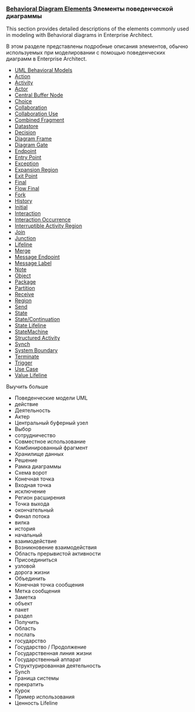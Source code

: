 ### [Behavioral Diagram Elements](https://sparxsystems.com/enterprise_architect_user_guide/15.1/model_domains/umlelementsbehavioral.html) Элементы поведенческой диаграммы

This section provides detailed descriptions of the elements commonly used in modeling with Behavioral diagrams in Enterprise Architect.

В этом разделе представлены подробные описания элементов, обычно используемых при моделировании с помощью поведенческих диаграмм в Enterprise Architect.

<ul>
	<li><a href="https://sparxsystems.com/enterprise_architect_user_guide/15.1/model_domains/behavioraldiagrams.html">UML Behavioral Models</a></li>
	<li><a href="https://sparxsystems.com/enterprise_architect_user_guide/15.1/model_domains/action.html">Action</a></li>
	<li><a href="https://sparxsystems.com/enterprise_architect_user_guide/15.1/model_domains/activity.html">Activity</a></li>
	<li><a href="https://sparxsystems.com/enterprise_architect_user_guide/15.1/model_domains/actor.html">Actor</a></li>
	<li><a href="https://sparxsystems.com/enterprise_architect_user_guide/15.1/model_domains/central_buffer_node.html">Central Buffer Node</a></li>
	<li><a href="https://sparxsystems.com/enterprise_architect_user_guide/15.1/model_domains/choice.html">Choice</a></li>
	<li><a href="https://sparxsystems.com/enterprise_architect_user_guide/15.1/model_domains/collaboration2.html">Collaboration</a></li>
	<li><a href="https://sparxsystems.com/enterprise_architect_user_guide/15.1/model_domains/colloccurrence.html">Collaboration Use</a></li>
	<li><a href="https://sparxsystems.com/enterprise_architect_user_guide/15.1/model_domains/fragment.html">Combined Fragment</a></li>
	<li><a href="https://sparxsystems.com/enterprise_architect_user_guide/15.1/model_domains/datastore.html">Datastore</a></li>
	<li><a href="https://sparxsystems.com/enterprise_architect_user_guide/15.1/model_domains/decision.html">Decision</a></li>
	<li><a href="https://sparxsystems.com/enterprise_architect_user_guide/15.1/model_domains/diagram_frame.html">Diagram Frame</a></li>
	<li><a href="https://sparxsystems.com/enterprise_architect_user_guide/15.1/model_domains/diagramgate.html">Diagram Gate</a></li>
	<li><a href="https://sparxsystems.com/enterprise_architect_user_guide/15.1/model_domains/endpoint.html">Endpoint</a></li>
	<li><a href="https://sparxsystems.com/enterprise_architect_user_guide/15.1/model_domains/entrypoints.html">Entry Point</a></li>
	<li><a href="https://sparxsystems.com/enterprise_architect_user_guide/15.1/model_domains/exception.html">Exception</a></li>
	<li><a href="https://sparxsystems.com/enterprise_architect_user_guide/15.1/model_domains/expansionregion.html">Expansion Region</a></li>
	<li><a href="https://sparxsystems.com/enterprise_architect_user_guide/15.1/model_domains/exitpoints.html">Exit Point</a></li>
	<li><a href="https://sparxsystems.com/enterprise_architect_user_guide/15.1/model_domains/final.html">Final</a></li>
	<li><a href="https://sparxsystems.com/enterprise_architect_user_guide/15.1/model_domains/flowfinal.html">Flow Final</a></li>
	<li><a href="https://sparxsystems.com/enterprise_architect_user_guide/15.1/model_domains/forkjoin.html">Fork</a></li>
	<li><a href="https://sparxsystems.com/enterprise_architect_user_guide/15.1/model_domains/historystate.html">History</a></li>
	<li><a href="https://sparxsystems.com/enterprise_architect_user_guide/15.1/model_domains/initial.html">Initial</a></li>
	<li><a href="https://sparxsystems.com/enterprise_architect_user_guide/15.1/model_domains/interaction.html">Interaction</a></li>
	<li><a href="https://sparxsystems.com/enterprise_architect_user_guide/15.1/model_domains/interactionoccurrence.html">Interaction Occurrence</a></li>
	<li><a href="https://sparxsystems.com/enterprise_architect_user_guide/15.1/model_domains/interruptibleactivityregion.html">Interruptible Activity Region</a></li>
	<li><a href="https://sparxsystems.com/enterprise_architect_user_guide/15.1/model_domains/forkjoin.html">Join</a></li>
	<li><a href="https://sparxsystems.com/enterprise_architect_user_guide/15.1/model_domains/junction.html">Junction</a></li>
	<li><a href="https://sparxsystems.com/enterprise_architect_user_guide/15.1/model_domains/lifeline.html">Lifeline</a></li>
	<li><a href="https://sparxsystems.com/enterprise_architect_user_guide/15.1/model_domains/merge_node.html">Merge</a></li>
	<li><a href="https://sparxsystems.com/enterprise_architect_user_guide/15.1/model_domains/messageendpoint.html">Message Endpoint</a></li>
	<li><a href="https://sparxsystems.com/enterprise_architect_user_guide/15.1/model_domains/messagelabel.html">Message Label</a></li>
	<li><a href="https://sparxsystems.com/enterprise_architect_user_guide/15.1/model_domains/element_note.html">Note</a></li>
	<li><a href="https://sparxsystems.com/enterprise_architect_user_guide/15.1/model_domains/object.html">Object</a></li>
	<li><a href="https://sparxsystems.com/enterprise_architect_user_guide/15.1/model_domains/package.html">Package</a></li>
	<li><a href="https://sparxsystems.com/enterprise_architect_user_guide/15.1/model_domains/partition.html">Partition</a></li>
	<li><a href="https://sparxsystems.com/enterprise_architect_user_guide/15.1/model_domains/receive.html">Receive</a></li>
	<li><a href="https://sparxsystems.com/enterprise_architect_user_guide/15.1/model_domains/region.html">Region</a></li>
	<li><a href="https://sparxsystems.com/enterprise_architect_user_guide/15.1/model_domains/send.html">Send</a></li>
	<li><a href="https://sparxsystems.com/enterprise_architect_user_guide/15.1/model_domains/state.html">State</a></li>
	<li><a href="https://sparxsystems.com/enterprise_architect_user_guide/15.1/model_domains/statecontinuation.html">State/Continuation</a></li>
	<li><a href="https://sparxsystems.com/enterprise_architect_user_guide/15.1/model_domains/statelifeline.html">State Lifeline</a></li>
	<li><a href="https://sparxsystems.com/enterprise_architect_user_guide/15.1/model_domains/submachine.html">StateMachine</a></li>
	<li><a href="https://sparxsystems.com/enterprise_architect_user_guide/15.1/model_domains/loop_and_conditional_nodes.html">Structured Activity</a></li>
	<li><a href="https://sparxsystems.com/enterprise_architect_user_guide/15.1/model_domains/synch.html">Synch</a></li>
	<li><a href="https://sparxsystems.com/enterprise_architect_user_guide/15.1/model_domains/systemboundary.html">System Boundary</a></li>
	<li><a href="https://sparxsystems.com/enterprise_architect_user_guide/15.1/model_domains/terminate.html">Terminate</a></li>
	<li><a href="https://sparxsystems.com/enterprise_architect_user_guide/15.1/model_domains/trigger_element.html">Trigger</a></li>
	<li><a href="https://sparxsystems.com/enterprise_architect_user_guide/15.1/model_domains/usecase.html">Use Case</a></li>
	<li><a href="https://sparxsystems.com/enterprise_architect_user_guide/15.1/model_domains/valuelifeline.html">Value Lifeline</a></li>
</ul>


Выучить больше
* Поведенческие модели UML
* действие
* Деятельность
* Актер
* Центральный буферный узел
* Выбор
* сотрудничество
* Совместное использование
* Комбинированный фрагмент
* Хранилище данных
* Решение
* Рамка диаграммы
* Схема ворот
* Конечная точка
* Входная точка
* исключение
* Регион расширения
* Точка выхода
* окончательный
* Финал потока
* вилка
* история
* начальный
* взаимодействие
* Возникновение взаимодействия
* Область прерывистой активности
* Присоединиться
* узловой
* дорога жизни
* Объединить
* Конечная точка сообщения
* Метка сообщения
* Заметка
* объект
* пакет
* раздел
* Получить
* Область
* послать
* государство
* Государство / Продолжение
* Государственная линия жизни
* Государственный аппарат
* Структурированная деятельность
* Synch
* Граница системы
* прекратить
* Курок
* Пример использования
* Ценность Lifeline
